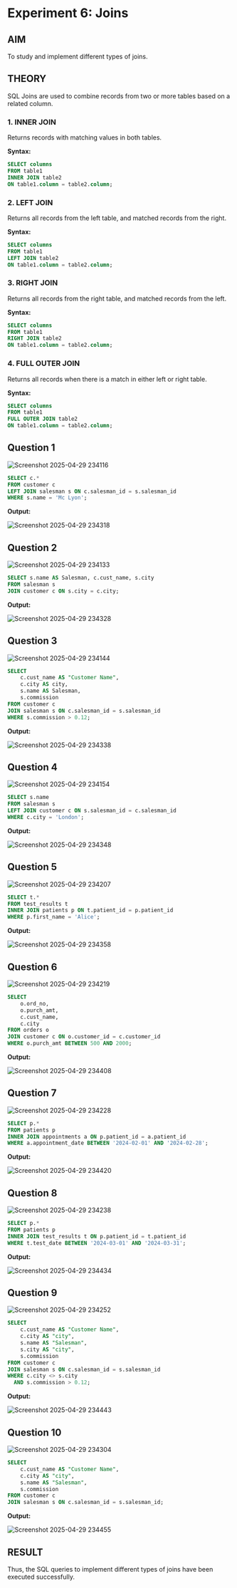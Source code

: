 # Experiment 6: Joins

## AIM
To study and implement different types of joins.

## THEORY

SQL Joins are used to combine records from two or more tables based on a related column.

### 1. INNER JOIN
Returns records with matching values in both tables.

**Syntax:**
```sql
SELECT columns
FROM table1
INNER JOIN table2
ON table1.column = table2.column;
```

### 2. LEFT JOIN
Returns all records from the left table, and matched records from the right.

**Syntax:**

```sql
SELECT columns
FROM table1
LEFT JOIN table2
ON table1.column = table2.column;
```
### 3. RIGHT JOIN
Returns all records from the right table, and matched records from the left.

**Syntax:**

```sql
SELECT columns
FROM table1
RIGHT JOIN table2
ON table1.column = table2.column;
```
### 4. FULL OUTER JOIN
Returns all records when there is a match in either left or right table.

**Syntax:**

```sql
SELECT columns
FROM table1
FULL OUTER JOIN table2
ON table1.column = table2.column;
```

**Question 1**
--
![Screenshot 2025-04-29 234116](https://github.com/user-attachments/assets/43d1cf87-4dbc-47d5-bffa-ec4405e91212)

```sql
SELECT c.*
FROM customer c
LEFT JOIN salesman s ON c.salesman_id = s.salesman_id
WHERE s.name = 'Mc Lyon';
```

**Output:**

![Screenshot 2025-04-29 234318](https://github.com/user-attachments/assets/73435ac1-524c-4605-adb3-ad06ec9770f1)

**Question 2**
---
![Screenshot 2025-04-29 234133](https://github.com/user-attachments/assets/6f061504-5519-4f0b-9229-d0c7fdd3cddb)

```sql
SELECT s.name AS Salesman, c.cust_name, s.city
FROM salesman s
JOIN customer c ON s.city = c.city;
```

**Output:**

![Screenshot 2025-04-29 234328](https://github.com/user-attachments/assets/59de80b9-e65f-4713-abbc-e844c2b24cd1)

**Question 3**
---
![Screenshot 2025-04-29 234144](https://github.com/user-attachments/assets/c3d079e2-2fba-452b-b353-002448af3e4b)

```sql
SELECT 
    c.cust_name AS "Customer Name",
    c.city AS city,
    s.name AS Salesman,
    s.commission
FROM customer c
JOIN salesman s ON c.salesman_id = s.salesman_id
WHERE s.commission > 0.12;
```

**Output:**

![Screenshot 2025-04-29 234338](https://github.com/user-attachments/assets/630be828-282a-4578-8f2f-d871d2f7873f)

**Question 4**
---
![Screenshot 2025-04-29 234154](https://github.com/user-attachments/assets/431bd016-9e12-4ec6-8e10-30d5ff5a2619)

```sql
SELECT s.name
FROM salesman s
LEFT JOIN customer c ON s.salesman_id = c.salesman_id
WHERE c.city = 'London';
```

**Output:**

![Screenshot 2025-04-29 234348](https://github.com/user-attachments/assets/ba268e1c-a98e-4e90-82b8-3eede6de0399)

**Question 5**
---
![Screenshot 2025-04-29 234207](https://github.com/user-attachments/assets/f34b476e-61ae-4442-ac32-3a0b0b5a6412)

```sql
SELECT t.*
FROM test_results t
INNER JOIN patients p ON t.patient_id = p.patient_id
WHERE p.first_name = 'Alice';
```

**Output:**

![Screenshot 2025-04-29 234358](https://github.com/user-attachments/assets/82b1aa93-4091-4109-b765-ffbb3bb3dcdf)

**Question 6**
---
![Screenshot 2025-04-29 234219](https://github.com/user-attachments/assets/775b01cd-fa7c-417a-b8b1-2c49a601a005)

```sql
SELECT 
    o.ord_no,
    o.purch_amt,
    c.cust_name,
    c.city
FROM orders o
JOIN customer c ON o.customer_id = c.customer_id
WHERE o.purch_amt BETWEEN 500 AND 2000;
```

**Output:**

![Screenshot 2025-04-29 234408](https://github.com/user-attachments/assets/d6f957f7-b29e-49e4-a7cd-c2be565045fe)

**Question 7**
---
![Screenshot 2025-04-29 234228](https://github.com/user-attachments/assets/79a1cbdc-1222-424b-9881-1d05a118aea9)

```sql
SELECT p.*
FROM patients p
INNER JOIN appointments a ON p.patient_id = a.patient_id
WHERE a.appointment_date BETWEEN '2024-02-01' AND '2024-02-28';
```

**Output:**

![Screenshot 2025-04-29 234420](https://github.com/user-attachments/assets/436351a5-3a28-48e7-8d29-a7fb691e8849)

**Question 8**
---
![Screenshot 2025-04-29 234238](https://github.com/user-attachments/assets/05a2e12e-e466-43e3-bd49-e64b1ebd4b9a)

```sql
SELECT p.*
FROM patients p
INNER JOIN test_results t ON p.patient_id = t.patient_id
WHERE t.test_date BETWEEN '2024-03-01' AND '2024-03-31';
```

**Output:**

![Screenshot 2025-04-29 234434](https://github.com/user-attachments/assets/fa6ac3ab-6831-4912-84a0-446cf6c7203c)

**Question 9**
---
![Screenshot 2025-04-29 234252](https://github.com/user-attachments/assets/5d7f2756-de4f-45ba-a061-03cb1e4e64cd)

```sql
SELECT 
    c.cust_name AS "Customer Name",
    c.city AS "city",
    s.name AS "Salesman",
    s.city AS "city",
    s.commission
FROM customer c
JOIN salesman s ON c.salesman_id = s.salesman_id
WHERE c.city <> s.city
  AND s.commission > 0.12;
```

**Output:**

![Screenshot 2025-04-29 234443](https://github.com/user-attachments/assets/c8020bc3-d3b5-4646-8627-c8643156a778)

**Question 10**
---
![Screenshot 2025-04-29 234304](https://github.com/user-attachments/assets/4f228bb4-fefe-4313-a584-310923964690)

```sql
SELECT 
    c.cust_name AS "Customer Name",
    c.city AS "city",
    s.name AS "Salesman",
    s.commission
FROM customer c
JOIN salesman s ON c.salesman_id = s.salesman_id;
```

**Output:**

![Screenshot 2025-04-29 234455](https://github.com/user-attachments/assets/94b71f71-1f0f-427f-a7f5-b6258d12f8f4)


## RESULT
Thus, the SQL queries to implement different types of joins have been executed successfully.
